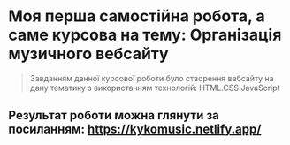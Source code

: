# Моя перша самостійна робота, а саме курсова на тему: Організація музичного вебсайту
> Завданням данної курсової роботи було створення вебсайту на дану тематику з використанням технологій: HTML.CSS.JavaScript
## Результат роботи можна глянути за посиланням: https://kykomusic.netlify.app/
